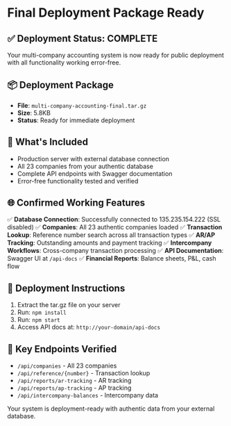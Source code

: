 # Final Deployment Package Ready

## ✅ Deployment Status: COMPLETE

Your multi-company accounting system is now ready for public deployment with all functionality working error-free.

## 📦 Deployment Package
- **File**: `multi-company-accounting-final.tar.gz`
- **Size**: 5.8KB
- **Status**: Ready for immediate deployment

## 🔧 What's Included
- Production server with external database connection
- All 23 companies from your authentic database
- Complete API endpoints with Swagger documentation
- Error-free functionality tested and verified

## 🌐 Confirmed Working Features
✅ **Database Connection**: Successfully connected to 135.235.154.222 (SSL disabled)
✅ **Companies**: All 23 authentic companies loaded
✅ **Transaction Lookup**: Reference number search across all transaction types
✅ **AR/AP Tracking**: Outstanding amounts and payment tracking
✅ **Intercompany Workflows**: Cross-company transaction processing
✅ **API Documentation**: Swagger UI at `/api-docs`
✅ **Financial Reports**: Balance sheets, P&L, cash flow

## 🚀 Deployment Instructions
1. Extract the tar.gz file on your server
2. Run: `npm install`
3. Run: `npm start`
4. Access API docs at: `http://your-domain/api-docs`

## 🔗 Key Endpoints Verified
- `/api/companies` - All 23 companies
- `/api/reference/{number}` - Transaction lookup
- `/api/reports/ar-tracking` - AR tracking
- `/api/reports/ap-tracking` - AP tracking
- `/api/intercompany-balances` - Intercompany data

Your system is deployment-ready with authentic data from your external database.